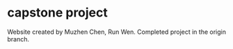# capstone project
Website created by Muzhen Chen, Run Wen. Completed project in the origin branch. 

